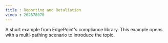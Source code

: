 ```yaml
---
title : Reporting and Retaliation
vimeo : 262878070
---
```

A short example from EdgePoint's compliance library. This example opens with a multi-pathing scenario to introduce the topic.
